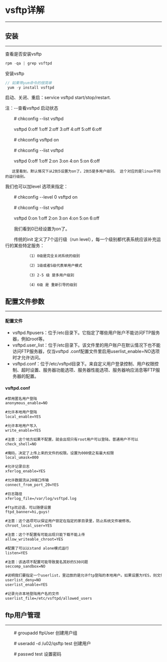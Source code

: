
# vsftp详解
----

## 安装
----
 查看是否安装vsftp
``` js
rpm -qa | grep vsftpd
```
 安装vsftp
 ``` js
 // 如果带yum命令的很简单
  yum -y install vsftpd

 ```
 启动、关闭、重启：service vsftpd start/stop/restart.

 注：--查看vsftpd 启动状态

　　# chkconfig --list vsftpd

　　vsftpd          0:off   1:off   2:off   3:off   4:off   5:off   6:off

　　# chkconfig  vsftpd on

　　# chkconfig --list vsftpd

　　vsftpd          0:off   1:off   2:on    3:on    4:on    5:on    6:off

       这里看到，默认情况下从2到5设置为on了。2到5是多用户级别。 这个对应的是linux不同的运行级别。

我们也可以加level 选项来指定：

　　# chkconfig --level 0 vsftpd on   

　　# chkconfig --list vsftpd     

　　vsftpd          0:on    1:off   2:on    3:on    4:on    5:on    6:off

　　我们看到0已经设置为on了。

　　传统的init 定义了7个运行级（run level），每一个级别都代表系统应该补充运行的某些特定服务：

              （1）0级是完全关闭系统的级别

              （2）1级或者S级代表单用户模式

              （3）2-5 级 是多用户级别

              （4）6级 是 重新引导的级别
 


## 配置文件参数
----
#### 配置文件
* vsftpd.ftpusers：位于/etc目录下。它指定了哪些用户账户不能访问FTP服务器，例如root等。 
* vsftpd.user_list：位于/etc目录下。该文件里的用户账户在默认情况下也不能访问FTP服务器，仅当vsftpd .conf配置文件里启用userlist_enable=NO选项时才允许访问。 
* vsftpd.conf：位于/etc/vsftpd目录下。来自定义用户登录控制、用户权限控制、超时设置、服务器功能选项、服务器性能选项、服务器响应消息等FTP服务器的配置。

#### vsftpd.conf
```html
#禁用匿名用户登陆
anonymous_enable=NO

#允许本地用户登陆
local_enable=YES

#允许本地用户写入
write_enable=YES

#注意：这个地方如果不配置，就会出现只有root用户可以登陆，普通用户不可以
check_shell=NO

#掩码，决定了上传上来的文件的权限。设置为000使之有最大权限
local_umask=000

#允许记录日志
xferlog_enable=YES

#允许数据流从20端口传输
connect_from_port_20=YES

#日志路径
xferlog_file=/var/log/vsftpd.log

#ftp欢迎语，可以随便设置
ftpd_banner=hi,guys!

#注意：这个选项可以保证用户锁定在指定的家目录里，防止系统文件被修改。
chroot_local_user=YES

#注意：这个不配置有可能出现只能下载不能上传
allow_writeable_chroot=YES

#配置了可以以stand alone模式运行
listen=YES

#注意：该选项不配置可能导致莫名其妙的530问题
seccomp_sandbox=NO

#说明我们要指定一个userlist，里边放的是允许ftp登陆的本地用户。如果设置为YES，则文件里设置的是不允许登陆的本地用户
userlist_deny=NO
userlist_enable=YES

#记录允许本地登陆用户名的文件
userlist_file=/etc/vsftpd/allowed_users
```

## ftp用户管理
----
 
　　# groupadd ftpUser  创建用户组

　　# useradd -d /u02/qsftp test  创建用户

　　# passwd test 设置密码

